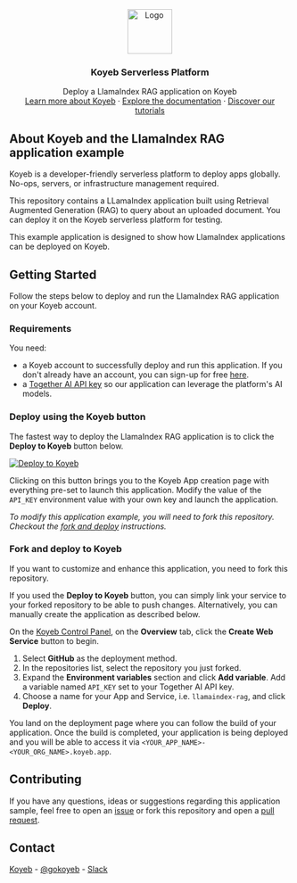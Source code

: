 <div align="center">
  <a href="https://koyeb.com">
    <img src="https://www.koyeb.com/static/images/icons/koyeb.svg" alt="Logo" width="80" height="80">
  </a>
  <h3 align="center">Koyeb Serverless Platform</h3>
  <p align="center">
    Deploy a LlamaIndex RAG application on Koyeb
    <br />
    <a href="https://koyeb.com">Learn more about Koyeb</a>
    ·
    <a href="https://koyeb.com/docs">Explore the documentation</a>
    ·
    <a href="https://koyeb.com/tutorials">Discover our tutorials</a>
  </p>
</div>


## About Koyeb and the LlamaIndex RAG application example

Koyeb is a developer-friendly serverless platform to deploy apps globally. No-ops, servers, or infrastructure management required.

This repository contains a LLamaIndex application built using Retrieval Augmented Generation (RAG) to query about an uploaded document. You can deploy it on the Koyeb serverless platform for testing.

This example application is designed to show how LlamaIndex applications can be deployed on Koyeb.

## Getting Started

Follow the steps below to deploy and run the LlamaIndex RAG application on your Koyeb account.

### Requirements

You need:

* a Koyeb account to successfully deploy and run this application. If you don't already have an account, you can sign-up for free [here](https://app.koyeb.com/auth/signup).
* a [Together AI API key](https://www.together.ai/) so our application can leverage the platform's AI models.

### Deploy using the Koyeb button

The fastest way to deploy the LlamaIndex RAG application is to click the **Deploy to Koyeb** button below.

[![Deploy to Koyeb](https://www.koyeb.com/static/images/deploy/button.svg)](https://app.koyeb.com/deploy?type=git&repository=github.com%2Fkoyeb%2Fexample-llamaindex-rag&branch=main&name=example-llamaindex-rag&env[API_KEY]=CHANGE_ME)

Clicking on this button brings you to the Koyeb App creation page with everything pre-set to launch this application.  Modify the value of the `API_KEY` environment value with your own key and launch the application.

_To modify this application example, you will need to fork this repository. Checkout the [fork and deploy](#fork-and-deploy-to-koyeb) instructions._

### Fork and deploy to Koyeb

If you want to customize and enhance this application, you need to fork this repository.

If you used the **Deploy to Koyeb** button, you can simply link your service to your forked repository to be able to push changes.
Alternatively, you can manually create the application as described below.

On the [Koyeb Control Panel](https://app.koyeb.com/), on the **Overview** tab, click the **Create Web Service** button to begin.

1. Select **GitHub** as the deployment method.
2. In the repositories list, select the repository you just forked.
3. Expand the **Environment variables** section and click **Add variable**.  Add a variable named `API_KEY` set to your Together AI API key.
4. Choose a name for your App and Service, i.e. `llamaindex-rag`, and click **Deploy**.

You land on the deployment page where you can follow the build of your application. Once the build is completed, your application is being deployed and you will be able to access it via `<YOUR_APP_NAME>-<YOUR_ORG_NAME>.koyeb.app`.

## Contributing

If you have any questions, ideas or suggestions regarding this application sample, feel free to open an [issue](https://github.com/koyeb/example-llamaindex-rag/issues) or fork this repository and open a [pull request](https://github.com/koyeb/example-llamaindex-rag/pulls).

## Contact

[Koyeb](https://www.koyeb.com) - [@gokoyeb](https://twitter.com/gokoyeb) - [Slack](http://slack.koyeb.com/)
